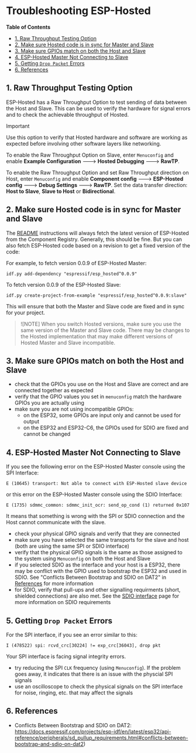 # Troubleshooting ESP-Hosted

**Table of Contents**

- [1. Raw Throughput Testing Option](#1-raw-throughput-testing-option)
- [2. Make sure Hosted code is in sync for Master and Slave](#2-make-sure-hosted-code-is-in-sync-for-master-and-slave)
- [3. Make sure GPIOs match on both the Host and Slave](#3-make-sure-gpios-match-on-both-the-host-and-slave)
- [4. ESP-Hosted Master Not Connecting to Slave](#4-esp-hosted-master-not-connecting-to-slave)
- [5. Getting `Drop Packet` Errors](#5-getting-drop-packet-errors)
- [6. References](#6-references)

## 1. Raw Throughput Testing Option

ESP-Hosted has a Raw Throughput Option to test sending of data between
the Host and Slave. This can be used to verify the hardware for signal
errors and to check the achievable throughput of Hosted.

> [!IMPORTANT]
> Use this option to verify that Hosted hardware and software are
> working as expected before involving other software layers like
> networking.

To enable the Raw Throughput Option on Slave, enter `Menuconfig` and
enable **Example Configuration** ---> **Hosted Debugging** --->
**RawTP**.

To enable the Raw Throughput Option and set Raw Throughput direction
on Host, enter `Menuconfig` and enable **Component config** --->
**ESP-Hosted config** ---> **Debug Settings** ---> **RawTP**. Set
the data transfer direction: **Host to Slave**, **Slave to Host** or
**Bidirectional**.

## 2. Make sure Hosted code is in sync for Master and Slave

The [README](../README.md) instructions will always fetch the latest
version of ESP-Hosted from the Component Registry. Generally, this
should be fine. But you can also fetch ESP-Hosted code based on a
revision to get a fixed version of the code:

For example, to fetch version 0.0.9 of ESP-Hosted Master:

```
idf.py add-dependency "espressif/esp_hosted^0.0.9"
```

To fetch version 0.0.9 of the ESP-Hosted Slave:

```
idf.py create-project-from-example "espressif/esp_hosted^0.0.9:slave"
```

This will ensure that both the Master and Slave code are fixed and in
sync for your project.

> ![NOTE]
> When you switch Hosted versions, make sure you use the same version
> of the Master and Slave code. There may be changes to the Hosted
> implementation that may make different versions of Hosted Master and
> Slave incompatible.

## 3. Make sure GPIOs match on both the Host and Slave

- check that the GPIOs you use on the Host and Slave are correct and
  are connected together as expected
- verify that the GPIO values you set in `menuconfig` match the
  hardware GPIOs you are actually using
- make sure you are not using incompatible GPIOs:
  - on the ESP32, some GPIOs are input only and cannot be used for
    output
  - on the ESP32 and ESP32-C6, the GPIOs used for SDIO are fixed and
    cannot be changed

## 4. ESP-Hosted Master Not Connecting to Slave

If you see the following error on the ESP-Hosted Master console using the SPI Interface:

```
E (10645) transport: Not able to connect with ESP-Hosted slave device
```

or this error on the ESP-Hosted Master console using the SDIO Interface:

```
E (1735) sdmmc_common: sdmmc_init_ocr: send_op_cond (1) returned 0x107
```

It means that something is wrong with the SPI or SDIO connection and
the Host cannot communicate with the slave.

- check your physical GPIO signals and verify that they are connected
- make sure you have selected the same transports for the slave and
  host (both are using the same SPI or SDIO interface)
- verify that the physical GPIO signals is the same as those assigned
  to the system using `Menuconfig` on both the Host and Slave
- if you selected SDIO as the interface and your host is a ESP32,
  there may be conflict with the GPIO used to bootstrap the ESP32 and
  used in SDIO. See "Conflicts Between Bootstrap and SDIO on DAT2" in
  [References](#6-references) for more information
- for SDIO, verify that pull-ups and other signalling requirments
  (short, shielded connections) are also met. See the [SDIO
  interface](sdio.md) page for more information on SDIO requirements

## 5. Getting `Drop Packet` Errors

For the SPI interface, if you see an error similar to this:

```
I (478522) spi: rcvd_crc[30224] != exp_crc[36043], drop pkt
```

Your SPI interface is facing signal integrity errors.

- try reducing the SPI `CLK` frequency (using `Menuconfig`). If the
  problem goes away, it indicates that there is an issue with the
  physcial SPI signals
- use an oscilloscope to check the physical signals on the SPI
  interface for noise, ringing, etc. that may affect the signals

## 6. References

- Conflicts Between Bootstrap and SDIO on DAT2:
  https://docs.espressif.com/projects/esp-idf/en/latest/esp32/api-reference/peripherals/sd_pullup_requirements.html#conflicts-between-bootstrap-and-sdio-on-dat2)

